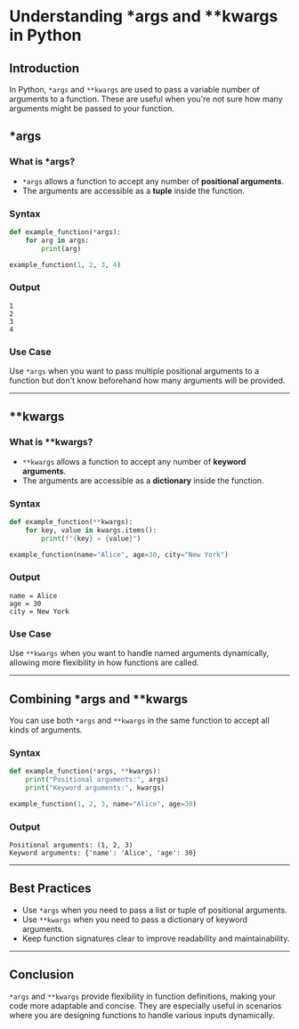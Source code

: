 # Understanding *args and **kwargs in Python

## Introduction
In Python, `*args` and `**kwargs` are used to pass a variable number of arguments to a function. These are useful when you're not sure how many arguments might be passed to your function.

## *args

### What is *args?
- `*args` allows a function to accept any number of **positional arguments**.
- The arguments are accessible as a **tuple** inside the function.

### Syntax
```python
def example_function(*args):
    for arg in args:
        print(arg)

example_function(1, 2, 3, 4)
```

### Output
```
1
2
3
4
```

### Use Case
Use `*args` when you want to pass multiple positional arguments to a function but don't know beforehand how many arguments will be provided.

---

## **kwargs

### What is **kwargs?
- `**kwargs` allows a function to accept any number of **keyword arguments**.
- The arguments are accessible as a **dictionary** inside the function.

### Syntax
```python
def example_function(**kwargs):
    for key, value in kwargs.items():
        print(f"{key} = {value}")

example_function(name="Alice", age=30, city="New York")
```

### Output
```
name = Alice
age = 30
city = New York
```

### Use Case
Use `**kwargs` when you want to handle named arguments dynamically, allowing more flexibility in how functions are called.

---

## Combining *args and **kwargs
You can use both `*args` and `**kwargs` in the same function to accept all kinds of arguments.

### Syntax
```python
def example_function(*args, **kwargs):
    print("Positional arguments:", args)
    print("Keyword arguments:", kwargs)

example_function(1, 2, 3, name="Alice", age=30)
```

### Output
```
Positional arguments: (1, 2, 3)
Keyword arguments: {'name': 'Alice', 'age': 30}
```

---

## Best Practices
- Use `*args` when you need to pass a list or tuple of positional arguments.
- Use `**kwargs` when you need to pass a dictionary of keyword arguments.
- Keep function signatures clear to improve readability and maintainability.

---

## Conclusion
`*args` and `**kwargs` provide flexibility in function definitions, making your code more adaptable and concise. They are especially useful in scenarios where you are designing functions to handle various inputs dynamically.

